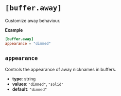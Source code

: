# `[buffer.away]`

Customize away behaviour.

**Example**

```toml
[buffer.away]
appearance = "dimmed"
```

## `appearance`
Controls the appearance of away nicknames in buffers.

- **type**: string
- **values**: `"dimmed"`, `"solid"`
- **default**: `"dimmed"`
